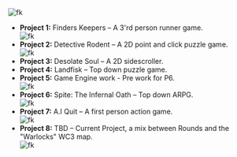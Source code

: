 <img class="school-projects-img" src="{{ '/assets/images/bullen1.png' | relative_url }}" alt="fk">

<ul>
  <li><strong>Project 1:</strong> Finders Keepers – A 3'rd person runner game. </li>
  <img class="school-projects-img" src="{{ '/assets/images/Finders_Keepers.png' | relative_url }}" alt="fk">

  <li><strong>Project 2:</strong> Detective Rodent – A 2D point and click puzzle game. </li>
  <img class="school-projects-img" src="{{ '/assets/images/ratD.webp' | relative_url }}" alt="fk">

  <li><strong>Project 3:</strong> Desolate Soul – A 2D sidescroller. </li>

  <li><strong>Project 4:</strong> Landfisk – Top down puzzle game. </li>

  <li><strong>Project 5:</strong> Game Engine work - Pre work for P6. </li>
  <img class="school-projects-img" src="{{ '/assets/images/spite1.gif' | relative_url }}" alt="fk">

  <li><strong>Project 6:</strong> Spite: The Infernal Oath – Top down ARPG. </li>
  <img class="school-projects-img" src="{{ '/assets/images/spiteGP.gif' | relative_url }}" alt="fk">

  <li><strong>Project 7:</strong> A.I Quit – A first person action game. </li>
  <img class="school-projects-img" src="{{ '/assets/images/aiquit1.gif' | relative_url }}" alt="fk">

  <li><strong>Project 8:</strong> TBD – Current Project, a mix between Rounds and the "Warlocks" WC3 map. </li>
  <img class="school-projects-img" src="{{ '/assets/images/new.gif' | relative_url }}" alt="fk">
</ul>

